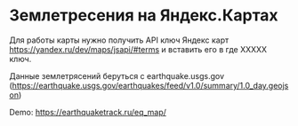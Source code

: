 # Землетресения на Яндекс.Картах

Для работы карты нужно получить API ключ Яндекс карт https://yandex.ru/dev/maps/jsapi/#terms и вставить его в <script src="https://api-maps.yandex.ru/2.1/?lang=ru_RU&apikey=XXXXX" type="text/javascript"></script> где XXXXX ключ.

Данные землетрясений беруться с earthquake.usgs.gov (https://earthquake.usgs.gov/earthquakes/feed/v1.0/summary/1.0_day.geojson)

Demo: https://earthquaketrack.ru/eq_map/

